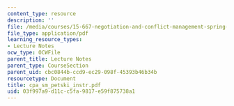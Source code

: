```yaml
---
content_type: resource
description: ''
file: /media/courses/15-667-negotiation-and-conflict-management-spring-2001/03f997a9d11cc5fa9817e59f875738a1_cpa_sm_petski_instr.pdf
file_type: application/pdf
learning_resource_types:
- Lecture Notes
ocw_type: OCWFile
parent_title: Lecture Notes
parent_type: CourseSection
parent_uid: cbc0844b-ccd9-ec29-098f-45393b46b34b
resourcetype: Document
title: cpa_sm_petski_instr.pdf
uid: 03f997a9-d11c-c5fa-9817-e59f875738a1
---
```

